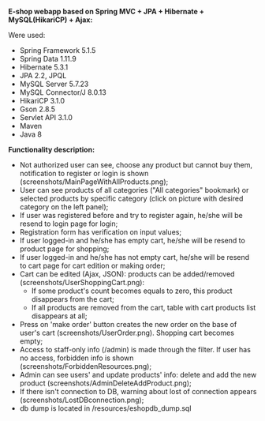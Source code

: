 **E-shop webapp based on Spring MVC + JPA + Hibernate + MySQL(HikariCP) + Ajax:**

Were used:
- Spring Framework 5.1.5
- Spring Data 1.11.9
- Hibernate 5.3.1
- JPA 2.2, JPQL
- MySQL Server 5.7.23
- MySQL Connector/J 8.0.13
- HikariCP 3.1.0
- Gson 2.8.5
- Servlet API 3.1.0
- Maven
- Java 8

**Functionality description:**
- Not authorized user can see, choose any product but cannot buy them, notification to register or login is shown (screenshots/MainPageWithAllProducts.png);
- User can see products of all categories ("All categories" bookmark) or selected products by specific category (click on picture with desired category on the left panel);
- If user was registered before and try to register again, he/she will be resend to login page for login;
- Registration form has verification on input values;
- If user logged-in and he/she has empty cart, he/she will be resend to product page for shopping;
- If user logged-in and he/she has not empty cart, he/she will be resend to cart page for cart edition or making order;
- Cart can be edited (Ajax, JSON): products can be added/removed (screenshots/UserShoppingCart.png):
    - If some product's count becomes equals to zero, this product disappears from the cart;
    - If all products are removed from the cart, table with cart products list disappears at all;
- Press on 'make order' button creates the new order on the base of user's cart (screenshots/UserOrder.png). Shopping cart becomes empty;
- Access to staff-only info (/admin) is made through the filter. If user has no access, forbidden info is shown (screenshots/ForbiddenResources.png);
- Admin can see users' and update products' info: delete and add the new product (screenshots/AdminDeleteAddProduct.png);
- If there isn't connection to DB, warning about lost of connection appears (screenshots/LostDBconnection.png);
- db dump is located in /resources/eshopdb_dump.sql
  

